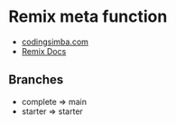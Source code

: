 # Remix meta function

- [codingsimba.com](https://codingsimba.com)
- [Remix Docs](https://remix.run/docs)

## Branches

- complete => main
- starter => starter
